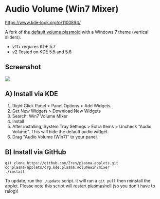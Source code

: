 # Audio Volume (Win7 Mixer)

https://www.kde-look.org/p/1100894/

A fork of the [default volume plasmoid](https://github.com/KDE/plasma-pa/tree/Plasma/5.5/applet) with a Windows 7 theme (vertical sliders).

* v11+ requires KDE 5.7
* v2 Tested on KDE 5.5 and 5.6


## Screenshot

![](https://i.imgur.com/6s1ZWl7.png)


## A) Install via KDE

1. Right Click Panel > Panel Options > Add Widgets
2. Get New Widgets > Download New Widgets
3. Search: Win7 Volume Mixer
5. Install
6. After installing, System Tray Settings > Extra Items > Uncheck "Audio Volume". This will hide the default audio widget.
7. Drag "Audio Volume (Win7)" to your panel.

## B) Install via GitHub

```
git clone https://github.com/Zren/plasma-applets.git
cd plasma-applets/org.kde.plasma.volumewin7mixer
./install
```

To update, run the `./update` script. It will run a `git pull` then reinstall the applet. Please note this script will restart plasmashell (so you don't have to relog)!
